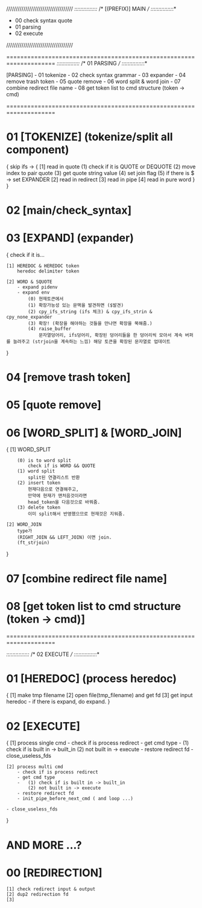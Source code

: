 
///////////////////////////////////
*:*:*:*:*:*:*:*:*:*:*:*:*:*:*:*
/*		[(PREFIX)]	MAIN	*/
*:*:*:*:*:*:*:*:*:*:*:*:*:*:*:*

- 00 check syntax quote
- 01 parsing
- 02 execute

///////////////////////////////////


====================================================================
*:*:*:*:*:*:*:*:*:*:*:*:*:*:*:*
/*		01	PARSING			*/
*:*:*:*:*:*:*:*:*:*:*:*:*:*:*:*

[PARSING]
	- 01 tokenize
	- 02 check syntax grammar
	- 03 expander
	- 04 remove trash token
	- 05 quote remove
	- 06 word split & word join
	- 07 combine redirect file name
	- 08 get token list to cmd structure (token -> cmd)

====================================================================

# 01 [TOKENIZE] (tokenize/split all component)
{
	skip ifs ->
	{
		[1] read in quote
			(1) check if it is QUOTE or DEQUOTE 
			(2) move index to pair quote 
			(3) get quote string value 
			(4) set join flag 
			(5) if there is $ -> set EXPANDER
		[2] read in redirect
		[3] read in pipe
		[4] read in pure word
	}
}
# 02 [main/check_syntax]
# 03 [EXPAND] (expander)
{
	check if it is...

	[1] HEREDOC & HEREDOC token
		heredoc delimiter token
		
	[2] WORD & SQUOTE
		- expand pidenv
		- expand env
			(0) 현재토큰에서 
			(1) 확장가능성 있는 문맥을 발견하면 ($발견)
			(2) cpy_ifs_string (ifs 체크) & cpy_ifs_strin & cpy_none_expander
			(3) 확장! (확장을 해야하는 것들을 만나면 확장을 쭉해줌.)
			(4) raise_buffer
				문자열덩어리, ifs덩어리, 확장된 덩어리들을 한 덩어리씩 모아서 계속 버퍼를 늘려주고 (strjoin을 계속하는 느낌) 해당 토큰을 확장된 문자열로 업데이트
}
# 04 [remove trash token]
# 05 [quote remove]
# 06 [WORD_SPLIT] & [WORD_JOIN]
{
	[1] WORD_SPLIT

		(0) is to word split
			check if is WORD && QUOTE
		(1) word split 
			split된 연결리스트 반환
		(2) insert token
			현재다음으로 연결해주고,
			만약에 현재가 맨처음것이라면
			head_token을 다음것으로 바꿔줌.
		(3) delete token
			이미 split해서 반영했으므로 현재것은 지워줌.

	[2] WORD_JOIN
		type가 
		(RIGHT_JOIN && LEFT_JOIN) 이면 join.
		(ft_strjoin)
}
# 07 [combine redirect file name]
# 08 [get token list to cmd structure (token -> cmd)]

====================================================================

*:*:*:*:*:*:*:*:*:*:*:*:*:*:*:*
/*		02	EXECUTE			*/
*:*:*:*:*:*:*:*:*:*:*:*:*:*:*:*

# 01 [HEREDOC] (process heredoc)
{
	[1] make tmp filename
	[2] open file(tmp_filename) and get fd
	[3] get input heredoc
		- if there is expand, do expand.
}

# 02 [EXECUTE]
{
	[1] process single cmd
		- check if is process redirect
		- get cmd type
		- 	(1) check if is built in -> built_in
			(2) not built in -> execute
		- restore redirect fd
		- close_useless_fds

	[2] process multi cmd
		- check if is process redirect
		- get cmd type
		- 	(1) check if is built in -> built_in
			(2) not built in -> execute
		- restore redirect fd
		- init_pipe_before_next_cmd ( and loop ...)
		
	- close_useless_fds
}

AND MORE ...?
====================================================================
# 00 [REDIRECTION]
	[1] check redirect input & output
	[2] dup2 redirection fd
	[3] 







